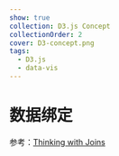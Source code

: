 ```yaml
---
show: true
collection: D3.js Concept
collectionOrder: 2
cover: D3-concept.png
tags:
  - D3.js
  - data-vis
---
```


# 数据绑定
参考：[Thinking with Joins](https://bost.ocks.org/mike/join/)